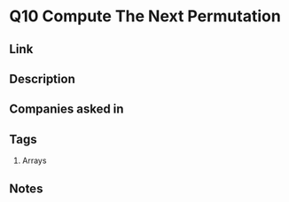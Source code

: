 # Q10 Compute The Next Permutation

## Link

## Description

## Companies asked in

## Tags

1. Arrays

## Notes